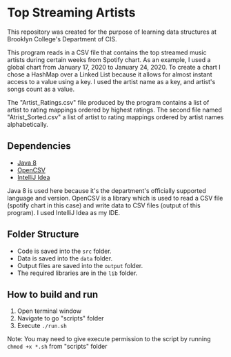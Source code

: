 # Top Streaming Artists

This repository was created for the purpose of learning data structures at Brooklyn College's Department of CIS.

This program reads in a CSV file that contains the top streamed music artists during certain weeks from Spotify chart. As an example, I used a global chart from January 17, 2020 to January 24, 2020. To create a chart I chose a HashMap over a Linked List because it allows for almost instant access to a value using a key. I used the artist name as a key, and artist's songs count as a value. 

The "Artist_Ratings.csv" file produced by the program contains a list of artist to rating mappings ordered by highest ratings. The second file named "Atrist_Sorted.csv" a list of artist to rating mappings ordered by artist names alphabetically.

## Dependencies

* [Java 8](https://docs.oracle.com/javase/8/docs/api/index.html)
* [OpenCSV](http://opencsv.sourceforge.net/)
* [IntelliJ Idea](https://www.jetbrains.com/idea/)

Java 8 is used here because it's the department's officially supported language and version.
OpenCSV is a library which is used to read a CSV file (spotify chart in this case) and write data to CSV files (output of this program).
I used IntelliJ Idea as my IDE.

## Folder Structure

* Code is saved into the `src` folder.
* Data is saved into the `data` folder.
* Output files are saved into the `output` folder.
* The required libraries are in the `lib` folder.

## How to build and run

1. Open terminal window
2. Navigate to go "scripts" folder
3. Execute `./run.sh`

Note: You may need to give execute permission to the script by running `chmod +x *.sh` from "scripts" folder